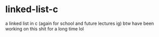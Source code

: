 # linked-list-c
a linked list in c (again for school and future lectures ig)
btw have been working on this shit for a long time lol
